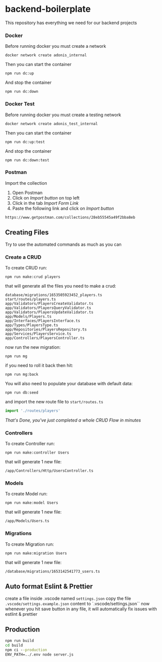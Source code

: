 # backend-boilerplate

This repository has everything we need for our backend projects

### Docker

Before running docker you must create a network

```
docker network create adonis_internal
```

Then you can start the container

```
npm run dc:up
```

And stop the container

```
npm run dc:down
```

### Docker Test

Before running docker you must create a testing network

```
docker network create adonis_test_internal
```

Then you can start the container

```
npm run dc:up:test
```

And stop the container

```
npm run dc:down:test
```

### Postman

Import the collection

1. Open Postman
2. Click on _Import button_ on top left
3. Click in the tab _Import Form Link_
4. Paste the following link and click on _Import button_

```
https://www.getpostman.com/collections/28eb55545a49f2bba8eb
```

## Creating Files

Try to use the automated commands as much as you can

### Create a CRUD

To create CRUD run:

```
npm run make:crud players
```

that will generate all the files you need to make a crud:

```
database/migrations/1653505923452_players.ts
start/routes/players.ts
app/Validators/PlayersCreateValidator.ts
app/Validators/PlayersQueryValidator.ts
app/Validators/PlayersUpdateValidator.ts
app/Models/Players.ts
app/Interfaces/PlayersInterface.ts
app/Types/PlayersType.ts
app/Repositories/PlayersRepository.ts
app/Services/PlayersService.ts
app/Controllers/PlayersController.ts
```

now run the new migration:

```
npm run mg
```

if you need to roll it back then hit:

```
npm run mg:back
```

You will also need to populate your database with default data:

```
npm run db:seed
```

and import the new route file to `start/routes.ts`

```typescript
import './routes/players'
```

_That's Done, you've just completed a whole CRUD Flow in minutes_

### Controllers

To create Controller run:

```
npm run make:controller Users
```

that will generate 1 new file:

```
/app/Controllers/Http/UsersController.ts
```

### Models

To create Model run:

```
npm run make:model Users
```

that will generate 1 new file:

```
/app/Models/Users.ts
```

### Migrations

To create Migration run:

```
npm run make:migration Users
```

that will generate 1 new file:

```
/database/migrations/1653142541773_users.ts
```

## Auto format Eslint & Prettier

create a file inside .vscode named `settings.json`
copy the file `.vscode/settings.example.json` content to `.vscode/settings.json``
now whenever you hit save button in any file, it will automatically fix issues with estlint & prettier

## Production

```cmd
npm run build
cd build
npm ci --production
ENV_PATH=../.env node server.js
```
